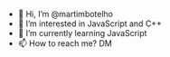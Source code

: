 - 👋 Hi, I’m @martimbotelho
- 👀 I’m interested in JavaScript and C++
- 🌱 I’m currently learning JavaScript
- 📫 How to reach me? DM



